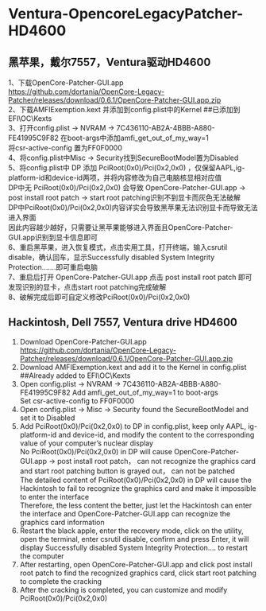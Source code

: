 # Ventura-OpencoreLegacyPatcher-HD4600

## 黑苹果，戴尔7557，Ventura驱动HD4600
1、下载OpenCore-Patcher-GUI.app  
   https://github.com/dortania/OpenCore-Legacy-Patcher/releases/download/0.6.1/OpenCore-Patcher-GUI.app.zip  
2、下载AMFIExemption.kext 并添加到config.plist中的Kernel  ##已添加到EFI\OC\Kexts  
3、打开config.plist → NVRAM → 7C436110-AB2A-4BBB-A880-FE41995C9F82  在boot-args中添加amfi_get_out_of_my_way=1  
   将csr-active-config 置为FF0F0000  
4、将config.plist中Misc → Security找到SecureBootModel置为Disabled  
5、将config.plist中 DP 添加 PciRoot(0x0)/Pci(0x2,0x0) ，仅保留AAPL,ig-platform-id和device-id两项，并将内容修改为自己电脑核显相对应值  
   DP中无 PciRoot(0x0)/Pci(0x2,0x0) 会导致 OpenCore-Patcher-GUI.app → post install root patch → start root patching识别不到显卡而灰色无法破解  
   DP中PciRoot(0x0)/Pci(0x2,0x0)内容详实会导致黑苹果无法识别显卡而导致无法进入界面  
   因此内容越少越好，只需要让黑苹果能够进入界面且OpenCore-Patcher-GUI.app识别到显卡信息即可  
6、重启黑苹果，进入恢复模式，点击实用工具，打开终端，输入csrutil disable，确认回车，显示Successfully disabled System Integrity Protection.……即可重启电脑  
7、重启后打开 OpenCore-Patcher-GUI.app 点击 post install root patch 即可发现识别的显卡，点击start root patching完成破解  
8、破解完成后即可自定义修改PciRoot(0x0)/Pci(0x2,0x0)  
  
  
  
## Hackintosh, Dell 7557, Ventura drive HD4600  


1. Download OpenCore-Patcher-GUI.app  
   https://github.com/dortania/OpenCore-Legacy-Patcher/releases/download/0.6.1/OpenCore-Patcher-GUI.app.zip  
2. Download AMFIExemption.kext and add it to the Kernel in config.plist ##Already added to EFI\OC\Kexts  
3. Open config.plist → NVRAM → 7C436110-AB2A-4BBB-A880-FE41995C9F82 Add amfi_get_out_of_my_way=1 to boot-args  
   Set csr-active-config to FF0F0000  
4. Open config.plist → Misc → Security found the SecureBootModel and set it to Disabled  
5. Add PciRoot(0x0)/Pci(0x2,0x0) to DP in config.plist, keep only AAPL, ig-platform-id and device-id, and modify the content to the corresponding value of your computer’s nuclear display  
    No PciRoot(0x0)/Pci(0x2,0x0) in DP will cause OpenCore-Patcher-GUI.app → post install root patch， can not recognize the graphics card and start root patching button is grayed out， can not be patched  
    The detailed content of PciRoot(0x0)/Pci(0x2,0x0) in DP will cause the Hackintosh to fail to recognize the graphics card and make it impossible to enter the interface  
    Therefore, the less content the better, just let the Hackintosh can enter the interface and OpenCore-Patcher-GUI.app can recognize the graphics card information  
6. Restart the black apple, enter the recovery mode, click on the utility, open the terminal, enter csrutil disable, confirm and press Enter, it will display Successfully disabled System Integrity Protection.... to restart the computer  
7. After restarting, open OpenCore-Patcher-GUI.app and click post install root patch to find the recognized graphics card, click start root patching to complete the cracking  
8. After the cracking is completed, you can customize and modify PciRoot(0x0)/Pci(0x2,0x0)  
